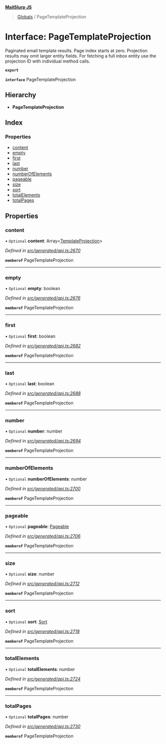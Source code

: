 **[MailSlurp JS](../README.md)**

> [Globals](../README.md) / PageTemplateProjection

# Interface: PageTemplateProjection

Paginated email template results. Page index starts at zero. Projection results may omit larger entity fields. For fetching a full inbox entity use the projection ID with individual method calls.

**`export`** 

**`interface`** PageTemplateProjection

## Hierarchy

* **PageTemplateProjection**

## Index

### Properties

* [content](pagetemplateprojection.md#content)
* [empty](pagetemplateprojection.md#empty)
* [first](pagetemplateprojection.md#first)
* [last](pagetemplateprojection.md#last)
* [number](pagetemplateprojection.md#number)
* [numberOfElements](pagetemplateprojection.md#numberofelements)
* [pageable](pagetemplateprojection.md#pageable)
* [size](pagetemplateprojection.md#size)
* [sort](pagetemplateprojection.md#sort)
* [totalElements](pagetemplateprojection.md#totalelements)
* [totalPages](pagetemplateprojection.md#totalpages)

## Properties

### content

• `Optional` **content**: Array\<[TemplateProjection](templateprojection.md)>

*Defined in [src/generated/api.ts:2670](https://github.com/mailslurp/mailslurp-client/blob/359c034/src/generated/api.ts#L2670)*

**`memberof`** PageTemplateProjection

___

### empty

• `Optional` **empty**: boolean

*Defined in [src/generated/api.ts:2676](https://github.com/mailslurp/mailslurp-client/blob/359c034/src/generated/api.ts#L2676)*

**`memberof`** PageTemplateProjection

___

### first

• `Optional` **first**: boolean

*Defined in [src/generated/api.ts:2682](https://github.com/mailslurp/mailslurp-client/blob/359c034/src/generated/api.ts#L2682)*

**`memberof`** PageTemplateProjection

___

### last

• `Optional` **last**: boolean

*Defined in [src/generated/api.ts:2688](https://github.com/mailslurp/mailslurp-client/blob/359c034/src/generated/api.ts#L2688)*

**`memberof`** PageTemplateProjection

___

### number

• `Optional` **number**: number

*Defined in [src/generated/api.ts:2694](https://github.com/mailslurp/mailslurp-client/blob/359c034/src/generated/api.ts#L2694)*

**`memberof`** PageTemplateProjection

___

### numberOfElements

• `Optional` **numberOfElements**: number

*Defined in [src/generated/api.ts:2700](https://github.com/mailslurp/mailslurp-client/blob/359c034/src/generated/api.ts#L2700)*

**`memberof`** PageTemplateProjection

___

### pageable

• `Optional` **pageable**: [Pageable](pageable.md)

*Defined in [src/generated/api.ts:2706](https://github.com/mailslurp/mailslurp-client/blob/359c034/src/generated/api.ts#L2706)*

**`memberof`** PageTemplateProjection

___

### size

• `Optional` **size**: number

*Defined in [src/generated/api.ts:2712](https://github.com/mailslurp/mailslurp-client/blob/359c034/src/generated/api.ts#L2712)*

**`memberof`** PageTemplateProjection

___

### sort

• `Optional` **sort**: [Sort](sort.md)

*Defined in [src/generated/api.ts:2718](https://github.com/mailslurp/mailslurp-client/blob/359c034/src/generated/api.ts#L2718)*

**`memberof`** PageTemplateProjection

___

### totalElements

• `Optional` **totalElements**: number

*Defined in [src/generated/api.ts:2724](https://github.com/mailslurp/mailslurp-client/blob/359c034/src/generated/api.ts#L2724)*

**`memberof`** PageTemplateProjection

___

### totalPages

• `Optional` **totalPages**: number

*Defined in [src/generated/api.ts:2730](https://github.com/mailslurp/mailslurp-client/blob/359c034/src/generated/api.ts#L2730)*

**`memberof`** PageTemplateProjection
